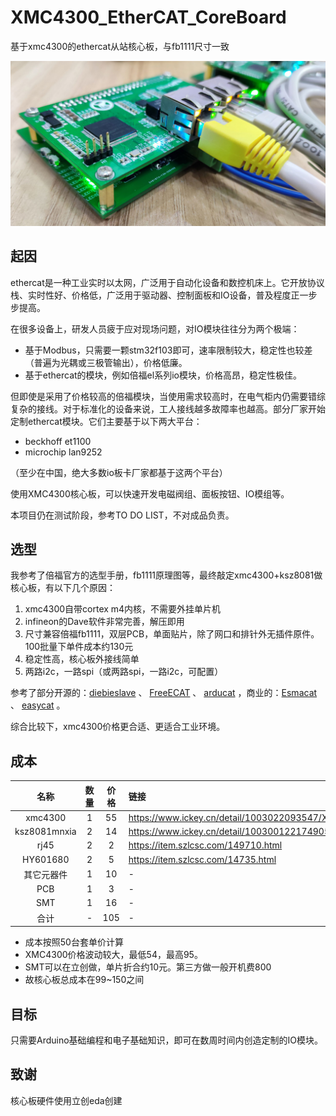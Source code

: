 # XMC4300_EtherCAT_CoreBoard
基于xmc4300的ethercat从站核心板，与fb1111尺寸一致

![](https://github.com/feecat/XMC4300_EtherCAT_CoreBoard/blob/master/IMAGE/IMG01.jpg)

## 起因
ethercat是一种工业实时以太网，广泛用于自动化设备和数控机床上。它开放协议栈、实时性好、价格低，广泛用于驱动器、控制面板和IO设备，普及程度正一步步提高。

在很多设备上，研发人员疲于应对现场问题，对IO模块往往分为两个极端：

- 基于Modbus，只需要一颗stm32f103即可，速率限制较大，稳定性也较差（普遍为光耦或三极管输出），价格低廉。
- 基于ethercat的模块，例如倍福el系列io模块，价格高昂，稳定性极佳。

但即使是采用了价格较高的倍福模块，当使用需求较高时，在电气柜内仍需要错综复杂的接线。对于标准化的设备来说，工人接线越多故障率也越高。部分厂家开始定制ethercat模块。它们主要基于以下两大平台：

* beckhoff et1100
* microchip lan9252

（至少在中国，绝大多数io板卡厂家都基于这两个平台）

使用XMC4300核心板，可以快速开发电磁阀组、面板按钮、IO模组等。

本项目仍在测试阶段，参考TO DO LIST，不对成品负责。

## 选型
我参考了倍福官方的选型手册，fb1111原理图等，最终敲定xmc4300+ksz8081做核心板，有以下几个原因：
1. xmc4300自带cortex m4内核，不需要外挂单片机
2. infineon的Dave软件非常完善，解压即用
3. 尺寸兼容倍福fb1111，双层PCB，单面贴片，除了网口和排针外无插件原件。100批量下单件成本约130元
4. 稳定性高，核心板外接线简单
5. 两路i2c，一路spi（或两路spi，一路i2c，可配置）

参考了部分开源的：[diebieslave](https://github.com/DieBieEngineering/DieBieSlave) 、 [FreeECAT](https://github.com/suda-morris/FreeECAT) 、 [arducat](https://github.com/ethercat-diy/arducat)
，商业的：[Esmacat](https://www.esmacat.com/ease) 、 [easycat](https://www.bausano.net/en/hardware/ethercat-e-arduino/easycat.html) 。

综合比较下，xmc4300价格更合适、更适合工业环境。

## 成本

| 名称 | 数量 | 价格 | 链接 |
| :-----: | :-----: | :------: | :------ |
| xmc4300| 1 | 55 | https://www.ickey.cn/detail/1003022093547/XMC4300F100K256AAXUMA1.html |
| ksz8081mnxia | 2 | 14 | https://www.ickey.cn/detail/1003001221749055/KSZ8081MNXIA-TR.html |
| rj45 | 2 | 2 | https://item.szlcsc.com/149710.html |
| HY601680| 2 | 5 | https://item.szlcsc.com/14735.html |
| 其它元器件 | 1 | 10 | - |
| PCB | 1 | 3 | - |
| SMT | 1 | 16 | - |
| 合计 | - | 105 | - |

- 成本按照50台套单价计算
- XMC4300价格波动较大，最低54，最高95。
- SMT可以在立创做，单片折合约10元。第三方做一般开机费800
- 故核心板总成本在99~150之间

## 目标

只需要Arduino基础编程和电子基础知识，即可在数周时间内创造定制的IO模块。

## 致谢

核心板硬件使用立创eda创建
